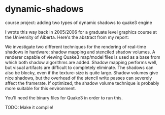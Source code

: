 dynamic-shadows
===============

course project: adding two types of dynamic shadows to quake3 engine

I wrote this way back in 2005/2006 for a graduate level graphics course
at the University of Alberta. Here's the abstract from my report:

We investigate two different techniques for the rendering of real-time
shadows in hardware: shadow mapping and stenciled shadow volumes.  A
renderer capable of viewing Quake3 map/model files is used as a base
from which both shadow algorithms are added.  Shadow mapping performs
well, but visual artifacts are difficult to completely eliminate.  The
shadows can also be blocky, even if the texture-size is quite
large. Shadow volumes give nice shadows, but the overhead of the
stencil write passes can severely affect the framerate. If optimized,
the shadow volume technique is probably more suitable for this
environment.

You'll need the binary files for Quake3 in order
to run this. 

TODO: Make it compile!